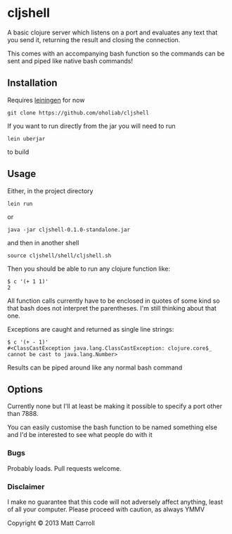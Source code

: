 # cljshell

A basic clojure server which listens on a port and evaluates any text that you
send it, returning the result and closing the connection.

This comes with an accompanying bash function so the commands can be sent and
piped like native bash commands!

## Installation

Requires [leiningen](https://github.com/technomancy/leiningen) for now

	git clone https://github.com/oholiab/cljshell

If you want to run directly from the jar you will need to run

	lein uberjar

to build

## Usage

Either, in the project directory

	lein run

or

	java -jar cljshell-0.1.0-standalone.jar

and then in another shell

	source cljshell/shell/cljshell.sh

Then you should be able to run any clojure function like:

	$ c '(+ 1 1)'
	2

All function calls currently have to be enclosed in quotes of some kind so that
bash does not interpret the parentheses. I'm still thinking about that one.

Exceptions are caught and returned as single line strings:

	$ c '(+ - 1)'
	#<ClassCastException java.lang.ClassCastException: clojure.core$_ cannot be cast to java.lang.Number>

Results can be piped around like any normal bash command

## Options

Currently none but I'll at least be making it possible to specify a port other
than 7888.

You can easily customise the bash function to be named something else and I'd be
interested to see what people do with it

### Bugs

Probably loads. Pull requests welcome.

### Disclaimer

I make no guarantee that this code will not adversely affect anything, least of
all your computer. Please proceed with caution, as always YMMV

Copyright © 2013 Matt Carroll

